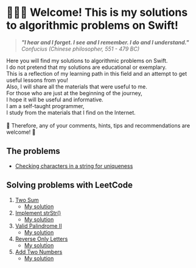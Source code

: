 # 🧑🏻‍💻 Welcome! This is my solutions to algorithmic problems on Swift!

> ***"I hear and I forget.
>  I see and I remember.
>  I do and I understand."***<br>
*Confucius (Chinese philosopher, 551 - 479 BC)*

Here you will find my solutions to algorithmic problems on Swift.<br>
I do not pretend that my solutions are educational or exemplary.<br>
This is a reflection of my learning path in this field and an attempt to get useful lessons from you!<br>
Also, I will share all the materials that were useful to me.<br>
For those who are just at the beginning of the journey,<br>
I hope it will be useful and informative.<br>
I am a self-taught programmer,<br>
I study from the materials that I find on the Internet.<br>
<br>
🥰 Therefore, any of your comments, hints, tips and recommendations are welcome! 🥰<br>

## The problems

- [Checking characters in a string for uniqueness](Task1.swift)

## Solving problems with LeetCode

1. [Two Sum](https://leetcode.com/problems/two-sum/)
    * [My solution](LeetCode1TwoSumm.swift)
2. [Implement strStr()](https://leetcode.com/problems/implement-strstr/)
	* [My solution](LeetCode28Implement_strStr.swift)
3. [Valid Palindrome II](https://leetcode.com/problems/valid-palindrome-ii/)
	* [My solution](LeetCode680ValidPalindromeII.swift)
4. [Reverse Only Letters](https://leetcode.com/problems/reverse-only-letters/)
	* [My solution](LeetCode917ReverseOnlyLetters.swift)
5. [Add Two Numbers](https://leetcode.com/problems/add-two-numbers/)
	* [My solution](LeetCode2AddTwoNumbers.swift)
